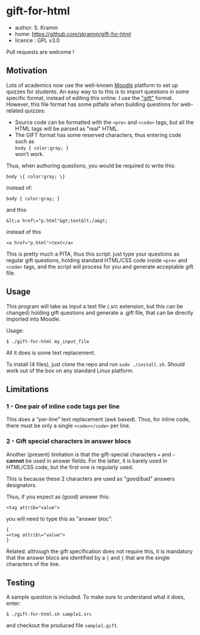 # gift-for-html

 * author: S. Kramm
 * home: https://github.com/skramm/gift-for-html
 * licence : GPL v3.0

Pull requests are welcome !

## Motivation

Lots of academics now use the well-known [Moodle](https://en.wikipedia.org/wiki/Moodle) platform to set up quizzes for students.
An easy way to to this is to import questions in some specific format, instead of editing this online.
I use the ["gift"](https://docs.moodle.org/38/en/GIFT_format)
format.
However, this file format has some pitfalls when building questions for web-related quizzes:
 * Source code can be formatted with the `<pre>` and `<code>` tags, but all the HTML tags will be parsed as "real" HTML.
 * The GIFT format has some reserved characters, thus entering code such as<br>
`body { color:gray; }`<br>
won't work.

Thus, when authoring questions, you would be required to write this:
```
body \{ color:gray; \}
```
instead of:
```
body { color:gray; }
```
and this:
```
&lt;a href\="p.html"&gt;text&lt;/a&gt;
```
instead of this
```
<a href="p.html">text</a>
```

This is pretty much a PITA, thus this script:
just type your questions as regular gift questions, holding standard HTML/CSS code inside `<pre>` and `<code>` tags, and the script will process for you and generate acceptable gift file.

## Usage
This program will take as input a text file (.src extension, but this can be changed)
holding gift questions
and generate a .gift file, that can be directly imported into Moodle.

Usage:
```
$ ./gift-for-html my_input_file
```

All it does is some text replacement.

To install (4 files), just clone the repo and run `sudo ./install.sh`.
Should work out of the box on any standard Linux platform.

## Limitations

### 1 - One pair of inline code tags per line
This does a "per-line" text replacement (awk based).
Thus, for inline code, there must be only a single `<code></code>` per line.

### 2 - Gift special characters in answer blocs
Another (present) limitation is that the gift-special characters `=` and `~` **cannot** be used in answer fields.
For the latter, it is barely used in HTML/CSS code, but the first one is regularly used.

This is because these 2 characters are used as "good/bad" answers designators.

Thus, if you expect as (good) answer this:
```
<tag attrib="value">
```
you will need to type this as "answer bloc":
```
{
=<tag attrib\="value">
}
```

Related: although the gift specification does not require this, it is mandatory that the answer blocs are identified by a `{` and `}` that are the single characters of the line.

## Testing

A sample question is included.
To make sure to understand what it does, enter:
```
$ ./gift-for-html.sh sample1.src
```
and checkout the produced file `sample1.gift`.
